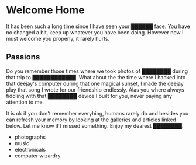Welcome Home
============

It has been such a long time since I have seen your ██████ face. You have no changed a bit, keep up whatever you have been doing.
However now I must welcome you properly, it rarely hurts.

## Passions

Do you remember those times where we took photos of ████████ during that trip to ████████████. What about the the time where I hacked into that deejay's computer during that one magical sunset, I made the deejay play that song I wrote for our friendship endlessly. Alas you where always fiddling with that ████████ device I built for you, never paying any attention to me.


It is ok if you don't remember everyhing, humans rarely do and besides you can refresh your memory by looking at the galleries and articles linked below. Let me know if I missed something. Enjoy my dearest ████████.

- photographs
- music
- electronicals
- computer wizardry
